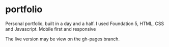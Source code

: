 # portfolio
Personal portfolio, built in a day and a half. I used Foundation 5, HTML, CSS and Javascript. Mobile first and responsive

The live version may be view on the gh-pages branch.
